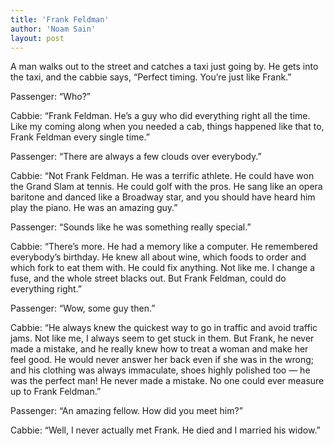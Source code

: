 ```yaml
---
title: 'Frank Feldman'
author: 'Noam Sain'
layout: post
---
```


A man walks out to the street and catches a taxi just going by. He gets into the taxi, and the cabbie says, “Perfect timing. You’re just like Frank.”  
  
Passenger: “Who?”

Cabbie: “Frank Feldman. He’s a guy who did everything right all the time. Like my coming along when you needed a cab, things happened like that to, Frank Feldman every single time.”

Passenger: “There are always a few clouds over everybody.”

Cabbie: “Not Frank Feldman. He was a terrific athlete. He could have won the Grand Slam at tennis. He could golf with the pros. He sang like an opera baritone and danced like a Broadway star, and you should have heard him play the piano. He was an amazing guy.”

Passenger: “Sounds like he was something really special.”

Cabbie: “There’s more. He had a memory like a computer. He remembered everybody’s birthday. He knew all about wine, which foods to order and which fork to eat them with. He could fix anything. Not like me. I change a fuse, and the whole street blacks out. But Frank Feldman, could do everything right.”

Passenger: “Wow, some guy then.”

Cabbie: “He always knew the quickest way to go in traffic and avoid traffic jams. Not like me, I always seem to get stuck in them. But Frank, he never made a mistake, and he really knew how to treat a woman and make her feel good. He would never answer her back even if she was in the wrong; and his clothing was always immaculate, shoes highly polished too — he was the perfect man! He never made a mistake. No one could ever measure up to Frank Feldman.”

Passenger: “An amazing fellow. How did you meet him?”

Cabbie: “Well, I never actually met Frank. He died and I married his widow.”